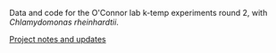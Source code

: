 Data and code for the O'Connor lab k-temp experiments round 2, with _Chlamydomonas rheinhardtii_.

[Project notes and updates](https://docs.google.com/document/d/1qpkpL4APmMs-dCzKe8ggtpm04diUBdOOxhz3G-JLBF8/edit) 

